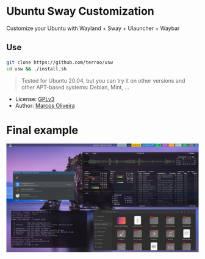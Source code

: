 # Ubuntu Sway Customization
Customize your Ubuntu with Wayland + Sway + Ulauncher + Waybar

## Use
```sh
git clone https://github.com/terroo/usw
cd usw && ./install.sh
```

> Tested for Ubuntu 20.04, but you can try it on other versions and other APT-based systems: Debian, Mint, ...

+ License: [GPLv3](LICENSE)
+ Author: [Marcos Oliveira](https://en.terminalroot.com.br/)

# Final example
![Ubuntu with Wayland + Sway + Ulauncher + Waybar](ubuntu-sway.jpg)

<!-- # Watch video-->

